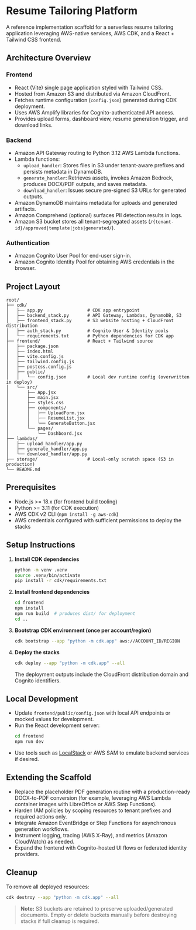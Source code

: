 # Resume Tailoring Platform

A reference implementation scaffold for a serverless resume tailoring application leveraging AWS-native services, AWS CDK, and a React + Tailwind CSS frontend.

## Architecture Overview

### Frontend
- React (Vite) single page application styled with Tailwind CSS.
- Hosted from Amazon S3 and distributed via Amazon CloudFront.
- Fetches runtime configuration (`config.json`) generated during CDK deployment.
- Uses AWS Amplify libraries for Cognito-authenticated API access.
- Provides upload forms, dashboard view, resume generation trigger, and download links.

### Backend
- Amazon API Gateway routing to Python 3.12 AWS Lambda functions.
- Lambda functions:
  - `upload_handler`: Stores files in S3 under tenant-aware prefixes and persists metadata in DynamoDB.
  - `generate_handler`: Retrieves assets, invokes Amazon Bedrock, produces DOCX/PDF outputs, and saves metadata.
  - `download_handler`: Issues secure pre-signed S3 URLs for generated outputs.
- Amazon DynamoDB maintains metadata for uploads and generated artifacts.
- Amazon Comprehend (optional) surfaces PII detection results in logs.
- Amazon S3 bucket stores all tenant-segregated assets (`/{tenant-id}/approved|template|jobs|generated/`).

### Authentication
- Amazon Cognito User Pool for end-user sign-in.
- Amazon Cognito Identity Pool for obtaining AWS credentials in the browser.

## Project Layout

```
root/
├── cdk/
│   ├── app.py                 # CDK app entrypoint
│   ├── backend_stack.py       # API Gateway, Lambdas, DynamoDB, S3
│   ├── frontend_stack.py      # S3 website hosting + CloudFront distribution
│   ├── auth_stack.py          # Cognito User & Identity pools
│   └── requirements.txt       # Python dependencies for CDK app
├── frontend/                  # React + Tailwind source
│   ├── package.json
│   ├── index.html
│   ├── vite.config.js
│   ├── tailwind.config.js
│   ├── postcss.config.js
│   ├── public/
│   │   └── config.json        # Local dev runtime config (overwritten in deploy)
│   └── src/
│       ├── App.jsx
│       ├── main.jsx
│       ├── styles.css
│       ├── components/
│       │   ├── UploadForm.jsx
│       │   ├── ResumeList.jsx
│       │   └── GenerateButton.jsx
│       └── pages/
│           └── Dashboard.jsx
├── lambdas/
│   ├── upload_handler/app.py
│   ├── generate_handler/app.py
│   └── download_handler/app.py
├── storage/                   # Local-only scratch space (S3 in production)
└── README.md
```

## Prerequisites

- Node.js >= 18.x (for frontend build tooling)
- Python >= 3.11 (for CDK execution)
- AWS CDK v2 CLI (`npm install -g aws-cdk`)
- AWS credentials configured with sufficient permissions to deploy the stacks

## Setup Instructions

1. **Install CDK dependencies**
   ```bash
   python -m venv .venv
   source .venv/bin/activate
   pip install -r cdk/requirements.txt
   ```

2. **Install frontend dependencies**
   ```bash
   cd frontend
   npm install
   npm run build  # produces dist/ for deployment
   cd ..
   ```

3. **Bootstrap CDK environment (once per account/region)**
   ```bash
   cdk bootstrap --app "python -m cdk.app" aws://ACCOUNT_ID/REGION
   ```

4. **Deploy the stacks**
   ```bash
   cdk deploy --app "python -m cdk.app" --all
   ```

   The deployment outputs include the CloudFront distribution domain and Cognito identifiers.

## Local Development

- Update `frontend/public/config.json` with local API endpoints or mocked values for development.
- Run the React development server:
  ```bash
  cd frontend
  npm run dev
  ```
- Use tools such as [LocalStack](https://www.localstack.cloud/) or AWS SAM to emulate backend services if desired.

## Extending the Scaffold

- Replace the placeholder PDF generation routine with a production-ready DOCX-to-PDF conversion (for example, leveraging AWS Lambda container images with LibreOffice or AWS Step Functions).
- Harden IAM policies by scoping resources to tenant prefixes and required actions only.
- Integrate Amazon EventBridge or Step Functions for asynchronous generation workflows.
- Instrument logging, tracing (AWS X-Ray), and metrics (Amazon CloudWatch) as needed.
- Expand the frontend with Cognito-hosted UI flows or federated identity providers.

## Cleanup

To remove all deployed resources:
```bash
cdk destroy --app "python -m cdk.app" --all
```

> **Note:** S3 buckets are retained to preserve uploaded/generated documents. Empty or delete buckets manually before destroying stacks if full cleanup is required.
